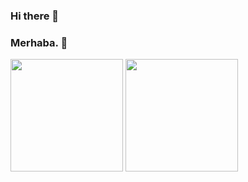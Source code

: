 ### Hi there 👋
### Merhaba. 👋


<p float="left">
  <img src="https://github-readme-stats.vercel.app/api?username=MertKaymaz35&show_icons=true&count_private=true&title_color=4f8cc9&text_color=9f9f9f&icon_color=4f8cc9&bg_color=181818" height="180">
  <img src="https://github-readme-stats.vercel.app/api/top-langs/?username=MertKaymaz35&layout=compact&title_color=4f8cc9&text_color=9f9f9f&icon_color=4f8cc9&bg_color=181818" height="180">
</p>

